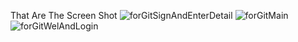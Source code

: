 That Are The Screen Shot 
![forGitSignAndEnterDetail](https://github.com/yash-goswami23/Mr.-Employee/assets/150127549/ec380dc8-0d26-431e-a212-6fe8f676b5d3)
![forGitMain](https://github.com/yash-goswami23/Mr.-Employee/assets/150127549/095be372-916d-4753-bf7a-9da00566480c)
![forGitWelAndLogin](https://github.com/yash-goswami23/Mr.-Employee/assets/150127549/85df7d45-af28-481f-991b-736a11f6dea5)
